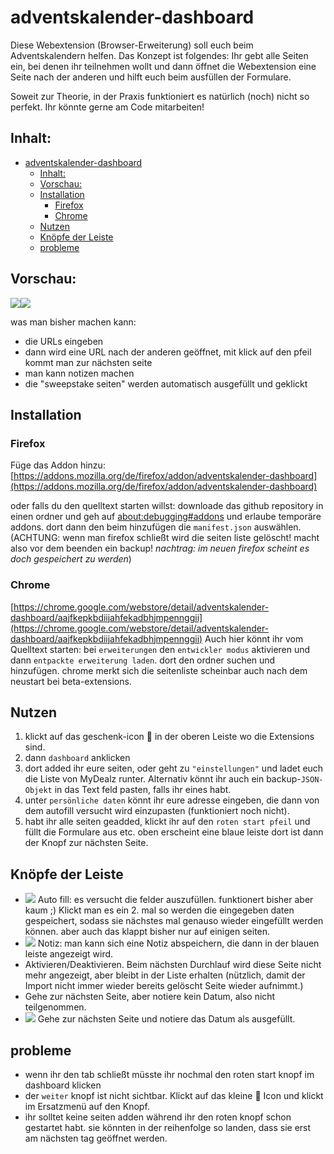 # adventskalender-dashboard

Diese Webextension (Browser-Erweiterung) soll euch beim Adventskalendern helfen. Das Konzept ist folgendes:
Ihr gebt alle Seiten ein, bei denen ihr teilnehmen wollt und dann öffnet die Webextension eine Seite nach der anderen und hilft euch beim ausfüllen der Formulare.

Soweit zur Theorie, in der Praxis funktioniert es natürlich (noch) nicht so perfekt. Ihr könnte gerne am Code mitarbeiten!

## Inhalt:
- [adventskalender-dashboard](#adventskalender-dashboard)
    - [Inhalt:](#inhalt)
    - [Vorschau:](#vorschau)
    - [Installation](#installation)
        - [Firefox](#firefox)
        - [Chrome](#chrome)
    - [Nutzen](#nutzen)
    - [Knöpfe der Leiste](#kn%C3%B6pfe-der-leiste)
    - [probleme](#probleme)

## Vorschau:
![](https://i.imgur.com/EXA9bxW.png)![](https://i.imgur.com/w60JGOk.png)

was man bisher machen kann:
- die URLs eingeben
- dann wird eine URL nach der anderen geöffnet, mit klick auf den pfeil kommt man zur nächsten seite
- man kann notizen machen
- die "sweepstake seiten" werden automatisch ausgefüllt und geklickt

## Installation

### Firefox 
Füge das Addon hinzu: [https://addons.mozilla.org/de/firefox/addon/adventskalender-dashboard](https://addons.mozilla.org/de/firefox/addon/adventskalender-dashboard)

oder falls du den quelltext starten willst:
downloade das github repository in einen ordner und
geh auf [about:debugging#addons](about:debugging#addons) und erlaube temporäre addons. dort dann den beim hinzufügen die `manifest.json` auswählen. (ACHTUNG: wenn man firefox schließt wird die seiten liste gelöscht! macht also vor dem beenden ein backup! *nachtrag: im neuen firefox scheint es doch gespeichert zu werden*)

### Chrome
[https://chrome.google.com/webstore/detail/adventskalender-dashboard/aajfkepkbdiijahfekadbhjmpennggii](https://chrome.google.com/webstore/detail/adventskalender-dashboard/aajfkepkbdiijahfekadbhjmpennggii)
Auch hier könnt ihr vom Quelltext starten:
bei `erweiterungen` den `entwickler modus` aktivieren und dann `entpackte erweiterung laden`. dort den ordner suchen und hinzufügen. chrome merkt sich die seitenliste scheinbar auch nach dem neustart bei beta-extensions.

## Nutzen
1. klickt auf das geschenk-icon 🎁 in der oberen Leiste wo die Extensions sind.
2. dann `dashboard` anklicken
3. dort added ihr eure seiten, oder geht zu `"einstellungen"` und ladet euch die Liste von MyDealz runter. Alternativ könnt ihr auch ein backup-`JSON-Objekt` in das Text feld pasten, falls ihr eines habt.
4. unter `persönliche daten` könnt ihr eure adresse eingeben, die dann von dem autofill versucht wird einzupasten (funktioniert noch nicht).
5. habt ihr alle seiten geadded, klickt ihr auf den `roten start pfeil` und füllt die Formulare aus etc. oben erscheint eine blaue leiste dort ist dann der Knopf zur nächsten Seite.

## Knöpfe der Leiste
* ![](https://i.imgur.com/mCNrii9.png) Auto fill: es versucht die felder auszufüllen. funktionert bisher aber kaum ;) Klickt man es ein 2. mal so werden die eingegeben daten gespeichert, sodass sie nächstes mal genauso wieder eingefüllt werden können. aber auch das klappt bisher nur auf einigen seiten.
* ![](https://i.imgur.com/gE0b86T.png) Notiz: man kann sich eine Notiz abspeichern, die dann in der blauen leiste angezeigt wird.
* Aktivieren/Deaktivieren. Beim nächsten Durchlauf wird diese Seite nicht mehr angezeigt, aber bleibt in der Liste erhalten (nützlich, damit der Import nicht immer wieder bereits gelöscht Seite wieder aufnimmt.)
* Gehe zur nächsten Seite, aber notiere kein Datum, also nicht teilgenommen.
* ![](https://i.imgur.com/iwXxwzB.png) Gehe zur nächsten Seite und notiere das Datum als ausgefüllt.


## probleme
- wenn ihr den tab schließt müsste ihr nochmal den roten start knopf im dashboard klicken
- der `weiter` knopf ist nicht sichtbar. Klickt auf das kleine 🎁 Icon und klickt im Ersatzmenü auf den Knopf.
- ihr solltet keine seiten adden während ihr den roten knopf schon gestartet habt. sie könnten in der reihenfolge so landen, dass sie erst am nächsten tag geöffnet werden.
